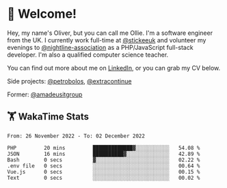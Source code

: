 # 👋 Welcome!

Hey, my name's Oliver, but you can call me Ollie. I'm a software engineer from the UK. I currently work full-time at [@stickeeuk](https://www.github.com/stickeeuk) and volunteer my evenings to [@nightline-association](https://www.github.com/nightline-association) as a PHP/JavaScript full-stack developer. I'm also a qualified computer science teacher.

You can find out more about me on [LinkedIn](https://www.linkedin.com/in/oliverearl), or you can grab my CV below.

Side projects: [@petrobolos](https://github.com/petrobolos), [@extracontinue](https://github.com/extracontinue)

Former: [@amadeusitgroup](https://github.com/amadeusitgroup) 

## 🏋 WakaTime Stats

<!--START_SECTION:waka-->

```text
From: 26 November 2022 - To: 02 December 2022

PHP         20 mins         █████████████▓░░░░░░░░░░░   54.08 %
JSON        16 mins         ██████████▓░░░░░░░░░░░░░░   42.89 %
Bash        0 secs          ▓░░░░░░░░░░░░░░░░░░░░░░░░   02.22 %
.env file   0 secs          ░░░░░░░░░░░░░░░░░░░░░░░░░   00.64 %
Vue.js      0 secs          ░░░░░░░░░░░░░░░░░░░░░░░░░   00.15 %
Text        0 secs          ░░░░░░░░░░░░░░░░░░░░░░░░░   00.02 %
```

<!--END_SECTION:waka-->
